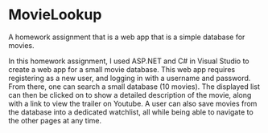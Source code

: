 # MovieLookup
A homework assignment that is a web app that is a simple database for movies.

In this homework assignment, I used ASP.NET and C# in Visual Studio to create a web app for a small movie database. This web app requires registering as a new
user, and logging in with a username and password. From there, one can search a small database (10 movies). The displayed list can then be clicked on to show a
detailed description of the movie, along with a link to view the trailer on Youtube. A user can also save movies from the database into a dedicated watchlist,
all while being able to navigate to the other pages at any time.
